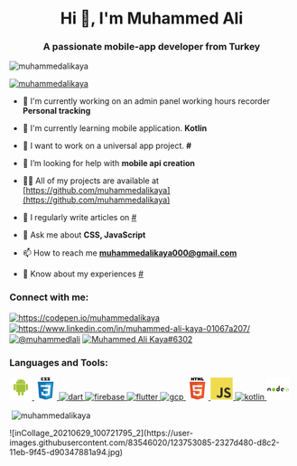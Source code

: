 <h1 align="center">Hi 👋, I'm Muhammed Ali</h1>
<h3 align="center">A passionate mobile-app developer from Turkey</h3>

<p align="left"> <img src="https://komarev.com/ghpvc/?username=muhammedalikaya&label=Profile%20views&color=0e75b6&style=flat" alt="muhammedalikaya" /> </p>

<p align="left"> <a href="https://github.com/ryo-ma/github-profile-trophy"><img src="https://github-profile-trophy.vercel.app/?username=muhammedalikaya" alt="muhammedalikaya" /></a> </p>

- 🔭 I'm currently working on an admin panel working hours recorder **Personal tracking**

- 🌱 I'm currently learning mobile application. **Kotlin**

- 👯 I want to work on a universal app project. **#**

- 🤝 I’m looking for help with **mobile api creation**

- 👨‍💻 All of my projects are available at [https://github.com/muhammedalikaya](https://github.com/muhammedalikaya)

- 📝 I regularly write articles on [#](#)

- 💬 Ask me about **CSS, JavaScript**

- 📫 How to reach me **muhammedalikaya000@gmail.com**

- 📄 Know about my experiences [#](#)

<h3 align="left">Connect with me:</h3>
<p align="left">
<a href="https://codepen.io/muhammedalikaya" target="blank"><img align="center" src="https://raw.githubusercontent.com/rahuldkjain/github-profile-readme-generator/master/src/images/icons/Social/codepen.svg" alt="https://codepen.io/muhammedalikaya" height="30" width="40" /></a>
<a href="https://www.linkedin.com/in/muhammed-ali-kaya-01067a207/" target="blank"><img align="center" src="https://raw.githubusercontent.com/rahuldkjain/github-profile-readme-generator/master/src/images/icons/Social/linked-in-alt.svg" alt="https://www.linkedin.com/in/muhammed-ali-kaya-01067a207/" height="30" width="40" /></a>
<a href="https://instagram.com/muhammedlali" target="blank"><img align="center" src="https://raw.githubusercontent.com/rahuldkjain/github-profile-readme-generator/master/src/images/icons/Social/instagram.svg" alt="@muhammedlali" height="30" width="40" /></a>
<a href="https://discord.gg/MuhammedAliKaya#6302" target="blank"><img align="center" src="https://raw.githubusercontent.com/rahuldkjain/github-profile-readme-generator/master/src/images/icons/Social/discord.svg" alt="Muhammed Ali Kaya#6302" height="30" width="40" /></a>
</p>

<h3 align="left">Languages and Tools:</h3>
<p align="left"> <a href="https://developer.android.com" target="_blank"> <img src="https://raw.githubusercontent.com/devicons/devicon/master/icons/android/android-original-wordmark.svg" alt="android" width="40" height="40"/> </a> <a href="https://www.w3schools.com/css/" target="_blank"> <img src="https://raw.githubusercontent.com/devicons/devicon/master/icons/css3/css3-original-wordmark.svg" alt="css3" width="40" height="40"/> </a> <a href="https://dart.dev" target="_blank"> <img src="https://www.vectorlogo.zone/logos/dartlang/dartlang-icon.svg" alt="dart" width="40" height="40"/> </a> <a href="https://firebase.google.com/" target="_blank"> <img src="https://www.vectorlogo.zone/logos/firebase/firebase-icon.svg" alt="firebase" width="40" height="40"/> </a> <a href="https://flutter.dev" target="_blank"> <img src="https://www.vectorlogo.zone/logos/flutterio/flutterio-icon.svg" alt="flutter" width="40" height="40"/> </a> <a href="https://cloud.google.com" target="_blank"> <img src="https://www.vectorlogo.zone/logos/google_cloud/google_cloud-icon.svg" alt="gcp" width="40" height="40"/> </a> <a href="https://www.w3.org/html/" target="_blank"> <img src="https://raw.githubusercontent.com/devicons/devicon/master/icons/html5/html5-original-wordmark.svg" alt="html5" width="40" height="40"/> </a> <a href="https://developer.mozilla.org/en-US/docs/Web/JavaScript" target="_blank"> <img src="https://raw.githubusercontent.com/devicons/devicon/master/icons/javascript/javascript-original.svg" alt="javascript" width="40" height="40"/> </a> <a href="https://kotlinlang.org" target="_blank"> <img src="https://www.vectorlogo.zone/logos/kotlinlang/kotlinlang-icon.svg" alt="kotlin" width="40" height="40"/> </a> <a href="https://nodejs.org" target="_blank"> <img src="https://raw.githubusercontent.com/devicons/devicon/master/icons/nodejs/nodejs-original-wordmark.svg" alt="nodejs" width="40" height="40"/> </a> </p>

<p>&nbsp;<img align="center" src="https://github-readme-stats.vercel.app/api?username=muhammedalikaya&show_icons=true&locale=en" alt="muhammedalikaya" /></p>
![inCollage_20210629_100721795_2](https://user-images.githubusercontent.com/83546020/123753085-2327d480-d8c2-11eb-9f45-d90347881a94.jpg)
